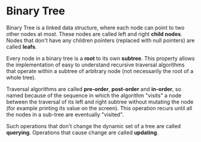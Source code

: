 # Binary Tree

Binary Tree is a linked data structure, where each node can point to two other nodes at 
 most. These nodes are called left and right **child nodes**. Nodes that don't have any
 children pointers (replaced with null pointers) are called **leafs**.

Every node in a binary tree is a **root** to its own **subtree**. This property allows the
 implementation of easy to understand recursive traversal algorithms that operate within
 a subtree of arbitrary node (not necessarily the root of a whole tree).

Traversal algorithms are called **pre-order**, **post-order** and **in-order**, so named
 because of the sequence in which the algorithm "visits" a node between the traversal of
 its left and right subtree without  mutating the node (for example printing its value on
 the screen). This operation recurs until all the nodes in a sub-tree are eventually
 "visited".

Such operations that don't change the dynamic set of a tree are called **querying**.
 Operations that cause change are called **updating**.